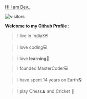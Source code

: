 [Hi I am Dev..](https://coderustypro.github.io)


![visitors](https://visitor-badge.glitch.me/badge?page_id=CodeRustyPro)

**Welcome to my Github Profile** : 

  >I live in India🗺

  >I love coding💻

  >I love **learning**🏫

  >I founded MasterCoder💻


  >I have spent 14 years on Earth🌎


  >I play Chess♟ and Cricket 🏏 

 

